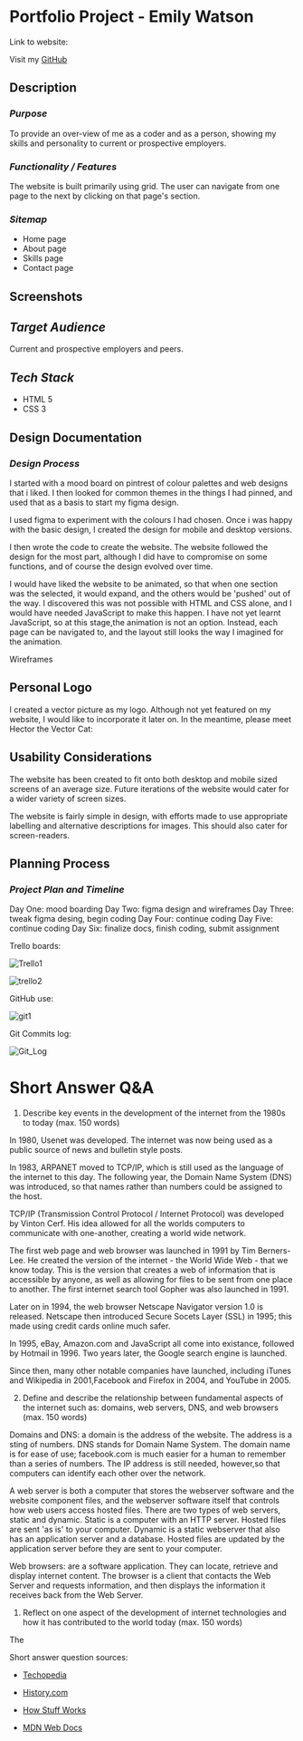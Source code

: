 # Portfolio Project - Emily Watson

Link to website:

Visit my [GitHub](https://github.com/EVWatson/Portfolio-A1--3-)

## Description

### *Purpose* 

To provide an over-view of me as a coder and as a person, showing my skills and personality to current or prospective employers.

### *Functionality / Features*

The website is built primarily using grid. The user can navigate from one page to the next by clicking on that page's section. 


### *Sitemap*

- Home page
- About page
- Skills page
- Contact page


## Screenshots











## *Target Audience*

Current and prospective employers and peers.


## *Tech Stack* 

- HTML 5
- CSS 3


## Design Documentation

### *Design Process*

I started with a mood board on pintrest of colour palettes and web designs that i liked. I then looked for common themes in the things I had pinned, and used that as a basis to start my figma design.

I used figma to experiment with the colours I had chosen. Once i was happy with the basic design, I created the design for mobile and desktop versions.

I then wrote the code to create the website. The website followed the design for the most part, although I did have to compromise on some functions, and of course the design evolved over time.

I would have liked the website to be animated, so that when one section was the selected, it would expand, and the others would be 'pushed' out of the way. I discovered this was not possible with HTML and CSS alone, and I would have needed JavaScript to make this happen. I have not yet learnt JavaScript, so at this stage,the animation is not an option. Instead, each page can be navigated to, and the layout still looks the way I imagined for the animation.


Wireframes


## Personal Logo

I created a vector picture as my logo. Although not yet featured on my website, I would like to incorporate it later on. In the meantime, please meet Hector the Vector Cat:




## Usability Considerations

The website has been created to fit onto both desktop and mobile sized screens of an average size. Future iterations of the website would cater for a wider variety of screen sizes.

The website is fairly simple in design, with efforts made to use appropriate labelling and alternative descriptions for images. This should also cater for screen-readers.


## Planning Process 

### *Project Plan and Timeline*

Day One: mood boarding
Day Two: figma design and wireframes
Day Three: tweak figma desing, begin coding
Day Four: continue coding
Day Five: continue coding
Day Six: finalize docs, finish coding, submit assignment

Trello boards:

![Trello1](docs/Trello1.png)

![trello2](docs/trello2.png)


GitHub use:

![git1](docs/git1.png)

Git Commits log:

![Git_Log](docs/Git_Log.png)




# Short Answer Q&A 

1. Describe key events in the development of the internet from the 1980s to today (max. 150 words)

In 1980, Usenet was developed. The internet was now being used as a public source of news and bulletin style posts.

In 1983, ARPANET moved to TCP/IP, which is still used as the language of the internet to this day. The following year, the Domain Name System (DNS) was introduced, so that names rather than numbers could be assigned to the host.

TCP/IP (Transmission Control Protocol / Internet Protocol) was developed by Vinton Cerf. His idea allowed for all the worlds computers to communicate with one-another, creating a world wide network.

The first web page and web browser was launched in 1991 by Tim Berners-Lee. He created the version of the internet - the World Wide Web - that we know today. This is the version that creates a web of information that is accessible by anyone, as well as allowing for files to be sent from one place to another. The first internet search tool Gopher was also launched in 1991. 

Later on in 1994, the web browser Netscape Navigator version 1.0 is released. Netscape then introduced Secure Socets Layer (SSL) in 1995; this made using credit cards online much safer.

In 1995, eBay, Amazon.com and JavaScript all come into existance, followed by Hotmail in 1996. Two years later, the Google search engine is launched.

Since then, many other notable companies have launched, including iTunes and Wikipedia in 2001,Facebook and Firefox in 2004, and YouTube in 2005.


2. Define and describe the relationship between fundamental aspects of the internet such as: domains, web servers, DNS, and web browsers (max. 150 words)

Domains and DNS: a domain is the address of the website. The address is a sting of numbers. DNS stands for Domain Name System. The domain name is for ease of use; facebook.com is much easier for a human to remember than a series of numbers. The IP address is still needed, however,so that computers can identify each other over the network. 

A web server is both a computer that stores the webserver software and the website component files, and the webserver software itself that controls how web users access hosted files. There are two types of web servers, static and dynamic. Static is a computer with an HTTP server. Hosted files are sent 'as is' to your computer. Dynamic is a static webserver that also has an application server and a database. Hosted files are updated by the application server before they are sent to your computer.

Web browsers: are a software application. They can locate, retrieve and display internet content. The browser is a client that contacts the Web Server and requests information, and then displays the information it receives back from the Web Server. 




1. Reflect on one aspect of the development of internet technologies and how it has contributed to the world today (max. 150 words)

The 


Short answer question sources:

- [Techopedia](https://www.techopedia.com/2/27889/internet/a-timeline-of-the-development-of-the-internet-and-world-wide-web)

- [History.com](https://www.history.com/topics/inventions/invention-of-the-internet)

- [How Stuff Works](https://computer.howstuffworks.com/dns.htm)

- [MDN Web Docs](https://developer.mozilla.org/en-US/docs/Learn/Common_questions/What_is_a_web_server)
